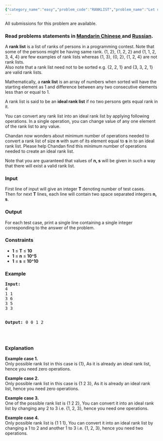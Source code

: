 ```yaml
---
{"category_name":"easy","problem_code":"RANKLIST","problem_name":"Let us play with rank list","languages_supported":{"0":"ADA","1":"ASM","2":"BASH","3":"BF","4":"C","5":"C99 strict","6":"CAML","7":"CLOJ","8":"CLPS","9":"CPP 4.3.2","10":"CPP 4.9.2","11":"CPP14","12":"CS2","13":"D","14":"ERL","15":"FORT","16":"FS","17":"GO","18":"HASK","19":"ICK","20":"ICON","21":"JAVA","22":"JS","23":"LISP clisp","24":"LISP sbcl","25":"LUA","26":"NEM","27":"NICE","28":"NODEJS","29":"PAS fpc","30":"PAS gpc","31":"PERL","32":"PERL6","33":"PHP","34":"PIKE","35":"PRLG","36":"PYPY","37":"PYTH","38":"PYTH 3.4","39":"RUBY","40":"SCALA","41":"SCM chicken","42":"SCM guile","43":"SCM qobi","44":"ST","45":"TCL","46":"TEXT","47":"WSPC"},"max_timelimit":1,"source_sizelimit":50000,"problem_author":"chandubaba","problem_tester":"pushkarmishra","date_added":"9-01-2015","tags":{"0":"chandubaba","1":"feb15","2":"greedy"},"editorial_url":"http://discuss.codechef.com/problems/RANKLIST","time":{"view_start_date":1424079000,"submit_start_date":1424079000,"visible_start_date":1424079000,"end_date":1735669800},"layout":"problem"}
---
```

<span class="solution-visible-txt">All submissions for this problem are available.</span><h3> Read problems statements in <a target="_blank" href="http://www.codechef.com/download/translated/FEB15/mandarin/RANKLIST.pdf">Mandarin Chinese </a> and <a target="_blank" href="http://www.codechef.com/download/translated/FEB15/russian/RANKLIST.pdf">Russian</a>.</h3>
<p>A <b>rank list</b> is a list of ranks of persons in a programming contest. Note that some of the persons might be having same rank. {1, 2}, {1, 2, 2} and {1, 1, 2, 3, 4, 4} are few examples of rank lists whereas {1, 3}, {0, 2}, {1, 2, 4} are not rank lists.<br />
Also note that a rank list need not to be sorted e.g. {2, 2, 1} and {3, 3, 2, 1} are valid rank lists.
</p>
<p>Mathematically, a <b>rank list</b> is an array of numbers when sorted will have the starting element as 1 and difference between any two consecutive elements less than or equal to 1. </p>
<p>A rank list is said to be an <b>ideal rank list</b> if no two persons gets equal rank in it. </p>
<p>You can convert any rank list into an ideal rank list by applying following operations. In a single operation, you can change value of any one element of the rank list to any value. </p>
<p>Chandan now wonders about minimum number of operations needed to convert a rank list of size <b>n</b> with sum of its element equal to <b>s</b> in to an ideal rank list. Please help Chandan find this minimum number of operations needed to create an ideal rank list.
</p>
<p>Note that you are guaranteed that values of <b>n, s</b> will be given in such a way that there will exist a valid rank list.</p>
<h3>Input</h3>
<p>First line of input will give an integer <b>T</b> denoting number of test cases.<br />
Then for next <b>T</b> lines, each line will contain two space separated integers <b>n, s</b>. </p>
<h3>Output</h3>
<p>For each test case, print a single line containing a single integer corresponding to the answer of the problem.</p>
<h3>Constraints</h3>
<ul>
<li><b>1</b> ≤ <b>T</b> ≤ <b>10</b></li>
<li><b>1</b> ≤ <b>n</b> ≤ <b>10^5</b></li>
<li><b>1</b> ≤ <b>s</b> ≤ <b>10^10</b></li>
</ul>
<h3>Example</h3>
<pre><b>Input:</b>
4
1 1
3 6
3 5
3 3

<b>Output:</b>
0
0
1
2

</pre><h3>Explanation</h3>
<p><b>Example case 1.</b><br />
Only possible rank list in this case is {1}, As it is already an ideal rank list, hence you need zero operations.
</p>
<p><b>Example case 2.</b><br />
Only possible rank list in this case is {1 2 3}, As it is already an ideal rank list, hence you need zero operations.
</p>
<p><b>Example case 3.</b><br />
One of the possible rank list is {1 2 2}, You can convert it into an ideal rank list by changing any 2 to 3 i.e. {1, 2, 3}, hence you need one operations.
</p>
<p><b>Example case 4.</b><br />
Only possible rank list is {1 1 1}, You can convert it into an ideal rank list by changing a 1 to 2 and another 1 to 3 i.e. {1, 2, 3}, hence you need two operations.
</p>
